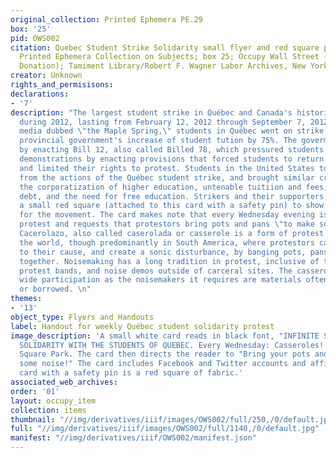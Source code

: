 ```yaml
---
original_collection: Printed Ephemera PE.29
box: '25'
pid: OWS002
citation: Quebec Student Strike Solidarity small flyer and red square pin, 2012; PE.029
  Printed Ephemera Collection on Subjects; box 25; Occupy Wall Street (Robert Reiss
  Donation); Tamiment Library/Robert F. Wagner Labor Archives, New York University
creator: Unknown
rights_and_permisisons:
declarations:
- '7'
description: "The largest student strike in Québec and Canada's historied occurred
  during 2012, lasting from February 12, 2012 through September 7, 2012. In what the
  media dubbed \"the Maple Spring,\" students in Québec went on strike following the
  provincial government's increase of student tution by 75%. The goverment responded
  by enacting Bill 12, also called Billed 78, which pressured students to end their
  demonstrations by enacting provisions that forced students to return to their coursework
  and limited their rights to protest. Students in the United States took inspiration
  from the actions of the Québec student strike, and brought similar critiques about
  the corporatization of higher education, untenable tuitiion and fees, rising student
  debt, and the need for free education. Strikers and their supporters, would affix
  a small red square (attached to this card with a safety pin) to show their solidarity
  for the movement. The card makes note that every Wednesday evening is a casseroles
  protest and requests that protestors bring pots and pans \"to make some noise!\"
  Cacerolazo, also called caserolada or casserole is a form of protest popular around
  the world, though predominantly in South America, where protestors call attention
  to their cause, and create a sonic disturbance, by banging pots, pans, and utensils
  together. Noisemaking has a long tradition in protest, inclusive of the use of song,
  protest bands, and noise demos outside of carceral sites. The casserole invites
  wide participation as the noisemakers it requires are materials often easily found
  or borrowed. \n"
themes:
- '13'
object_type: Flyers and Handouts
label: Handout for weekly Québec student solidarity protest
image_description: 'A small white card reads in black font, "INFINITE STRIKE // NYC
  SOLIDARITY WITH THE STUDENTS OF QUEBEC. Every Wednesday: Casseroles! 8pm -- Washington
  Square Park. The card then directs the reader to "Bring your pots and pans to make
  some noise!" The card includes Facebook and Twitter accounts and affixed to the
  card with a safety pin is a red square of fabric.'
associated_web_archives:
order: '01'
layout: occupy_item
collection: items
thumbnail: "//img/derivatives/iiif/images/OWS002/full/250,/0/default.jpg"
full: "//img/derivatives/iiif/images/OWS002/full/1140,/0/default.jpg"
manifest: "//img/derivatives/iiif/OWS002/manifest.json"
---
```

